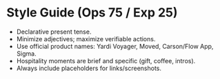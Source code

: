 # Style Guide (Ops 75 / Exp 25)

- Declarative present tense.
- Minimize adjectives; maximize verifiable actions.
- Use official product names: Yardi Voyager, Moved, Carson/Flow App, Sigma.
- Hospitality moments are brief and specific (gift, coffee, intros).
- Always include placeholders for links/screenshots.